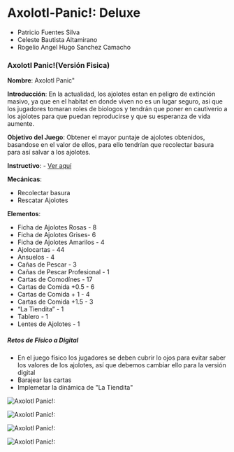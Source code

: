 # Axolotl-Panic!: Deluxe
 - Patricio Fuentes Silva 
 - Celeste Bautista Altamirano
 - Rogelio Angel Hugo Sanchez Camacho

### Axolotl Panic!(Versión Fisica)
__Nombre__: Axolotl Panic"

__Introducción__: En la actualidad, los ajolotes estan en peligro de extinción masivo, ya que en el habitat en donde viven no es un lugar seguro, asi que los jugadores tomaran roles de biologos y tendrán que poner en cautiverio a los ajolotes para que puedan reproducirse y que su esperanza de vida aumente.

__Objetivo del Juego__: Obtener el mayor puntaje de ajolotes obtenidos, basandose en el valor de ellos, para ello tendrían que recolectar basura para así salvar a los ajolotes.

__Instructivo__: - [Ver aquí](https://www.canva.com/design/DAGTvw1e8eM/dRhkooZ1-lSwgkIIoVXI6w/edit?utm_content=DAGTvw1e8eM&utm_campaign=designshare&utm_medium=link2&utm_source=sharebutton)

__Mecánicas__: 

- Recolectar basura
- Rescatar Ajolotes

__Elementos__:
- Ficha de Ajolotes Rosas -  8
- Ficha de Ajolotes Grises- 6
- Ficha de Ajolotes Amarilos - 4
- Ajolocartas - 44
- Ansuelos - 4
- Cañas de Pescar - 3
- Cañas de Pescar Profesional - 1
- Cartas de Comodínes - 17
- Cartas de Comida +0.5 -  6
- Cartas de Comida + 1 - 4
- Cartas de Comida +1.5 - 3
- “La Tiendita” - 1
- Tablero - 1
- Lentes de Ajolotes - 1

##### Retos de Físico a Digital
- En el juego físico los jugadores se deben cubrir lo ojos para evitar saber los valores de los ajolotes, así que debemos cambiar ello para la versión digital
- Barajear las cartas
- Implemetar la dinámica de "La Tiendita"

![Axolotl Panic!:](./assets/MUESTRA1.jpeg)

![Axolotl Panic!:](./assets/MUESTRA2.jpeg)

![Axolotl Panic!:](./assets/MUESTRA3.jpeg)

![Axolotl Panic!:](./assets/MUESTRA4.jpeg)